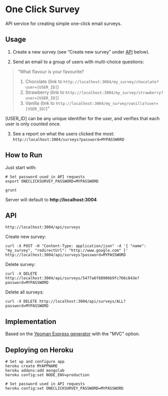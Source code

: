 # One Click Survey

API service for creating simple one-click email surveys.

## Usage

1) Create a new survey (see “Create new survey” under [API](#api) below).

2) Send an email to a group of users with multi-choice questions:

> “What flavour is your favourite?
> 
> 1. Chocolate (link to `http://localhost:3004/my_survey/chocolate?user=[USER_ID]`)
> 2. Strawberry (link to `http://localhost:3004/my_survey/strawberry?user=[USER_ID]`)
> 3. Vanilla (link to `http://localhost:3004/my_survey/vanilla?user=[USER_ID]`)”

[USER_ID] can be any unique identifier for the user, and verifies that each user is only counted once.

3) See a report on what the users clicked the most: `http://localhost:3004/surveys?password=MYPASSWORD`

## How to Run

Just start with:

	# Set password used in API requests
	export ONECLICKSURVEY_PASSWORD=MYPASSWORD

	grunt

Server will default to **http://localhost:3004**

## API

	http://localhost:3004/api/surveys

Create new survey:

	curl -X POST -H "Content-Type: application/json" -d '{ "name": "my_survey", "redirectUrl": "http://www.google.com" }' http://localhost:3004/api/surveys?password=MYPASSWORD

Delete survey:

	curl -X DELETE http://localhost:3004/api/surveys/5477a6f88906b9fc766c843e?password=MYPASSWORD

Delete all surveys:

	curl -X DELETE http://localhost:3004/api/surveys/ALL?password=MYPASSWORD

## Implementation

Based on the [Yeoman Express generator](https://github.com/petecoop/generator-express) with the "MVC" option.

## Deploying on Heroku

	# Set up and configure app
	heroku create MYAPPNAME
	heroku addons:add mongolab
	heroku config:set NODE_ENV=production

	# Set password used in API requests
	heroku config:set ONECLICKSURVEY_PASSWORD=MYPASSWORD
